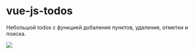 # vue-js-todos
Небольшой todos с функцией добаления пунктов, удаления, отметки и поиска.
<div>
<img src="https://user-images.githubusercontent.com/47488572/188492369-1c506cde-830d-4486-a6c7-0d7680af9125.png" style="float: left;">
</div>
